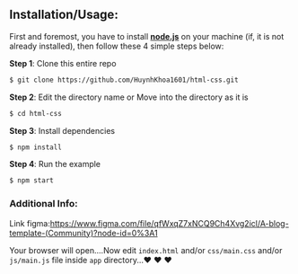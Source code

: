 ## Installation/Usage:

First and foremost, you have to install __[node.js](https://nodejs.org/en/)__ on your machine (if, it is not already installed), then follow these 4 simple steps below:

**Step 1**: Clone this entire repo
```bash
$ git clone https://github.com/HuynhKhoa1601/html-css.git
```

**Step 2**: Edit the directory name or Move into the directory as it is
```bash
$ cd html-css
```

**Step 3**: Install dependencies
```bash
$ npm install
```

**Step 4**: Run the example
```bash
$ npm start
```

### Additional Info:
Link figma:https://www.figma.com/file/qfWxqZ7xNCQ9Ch4Xvg2icl/A-blog-template-(Community)?node-id=0%3A1


Your browser will open....Now edit `index.html` and/or `css/main.css` and/or `js/main.js` file inside `app` directory...:heart: :heart: :heart:
